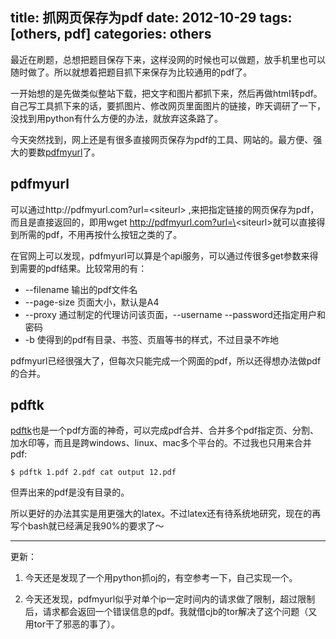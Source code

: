 title: 抓网页保存为pdf
date: 2012-10-29
tags: [others, pdf]
categories: others
---

[pdfmyurl]: http://pdfmyrul "pdfmyurl"
[pdftk]: http://www.pdflabs.com/tools/pdftk-the-pdf-toolkit/ "pdftk"

最近在刷题，总想把题目保存下来，这样没网的时候也可以做题，放手机里也可以随时做了。所以就想着把题目抓下来保存为比较通用的pdf了。

一开始想的是先做类似整站下载，把文字和图片都抓下来，然后再做html转pdf。自己写工具抓下来的话，要抓图片、修改网页里面图片的链接，昨天调研了一下，没找到用python有什么方便的办法，就放弃这条路了。

今天突然找到，网上还是有很多直接网页保存为pdf的工具、网站的。最方便、强大的要数[pdfmyurl]了。

<!-- more -->

## pdfmyurl

可以通过http://pdfmyurl.com?url=\<siteurl\> ,来把指定链接的网页保存为pdf，而且是直接返回的，即用wget http://pdfmyurl.com?url=\<siteurl\>就可以直接得到所需的pdf，不用再按什么按钮之类的了。

在官网上可以发现，pdfmyurl可以算是个api服务，可以通过传很多get参数来得到需要的pdf结果。比较常用的有：

- \-\-filename    输出的pdf文件名
- \-\-page-size   页面大小，默认是A4
- \-\-proxy       通过制定的代理访问该页面，--username --password还指定用户和密码
- -b            使得到的pdf有目录、书签、页眉等书的样式，不过目录不咋地

pdfmyurl已经很强大了，但每次只能完成一个网面的pdf，所以还得想办法做pdf的合并。

## pdftk

[pdftk]也是一个pdf方面的神奇，可以完成pdf合并、合并多个pdf指定页、分割、加水印等，而且是跨windows、linux、mac多个平台的。不过我也只用来合并pdf:

    $ pdftk 1.pdf 2.pdf cat output 12.pdf

但弄出来的pdf是没有目录的。

所以更好的办法其实是用更强大的latex。不过latex还有待系统地研究，现在的再写个bash就已经满足我90%的要求了～

---

更新：

1. 今天还是发现了一个用python抓oj的，有空参考一下，自己实现一个。

2. 今天还发现，pdfmyurl似乎对单个ip一定时间内的请求做了限制，超过限制后，请求都会返回一个错误信息的pdf。我就借cjb的tor解决了这个问题（又用tor干了邪恶的事了）。
